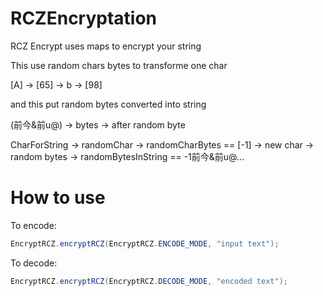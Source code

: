 # RCZEncryptation
RCZ Encrypt uses maps to encrypt your string

This use random chars bytes to transforme one char

[A] -> [65] -> b -> [98]

and this put random bytes converted into string

(前今&前u@) -> bytes -> after random byte

CharForString -> randomChar -> randomCharBytes == [-1] -> new char -> random bytes -> randomBytesInString == -1前今&前u@...

# How to use

To encode: 

```java
EncryptRCZ.encryptRCZ(EncryptRCZ.ENCODE_MODE, "input text");
```

To decode:
```java
EncryptRCZ.encryptRCZ(EncryptRCZ.DECODE_MODE, "encoded text");
```
